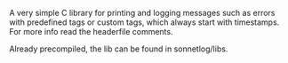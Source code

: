 A very simple C library for printing and logging messages such as errors with predefined tags or custom tags, which always start with timestamps.
For more info read the headerfile comments.

Already precompiled, the lib can be found in sonnetlog/libs.
